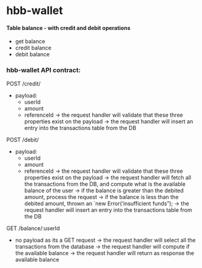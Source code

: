 # hbb-wallet
 
#### Table balance - with credit and debit operations
- get balance
- credit balance
- debit balance

### hbb-wallet API contract:

POST /credit/
- payload:
    - userId
    - amount
    - referenceId
-> the request handler will validate that these three properties exist on the payload
-> the request handler will insert an entry into the transactions table from the DB

POST /debit/
- payload:
    - userId
    - amount
    - referenceId
-> the request handler will validate that these three properties exist on the payload
-> the request handler will fetch all the transactions from the DB, and compute what is the available balance of the user
	-> if the balance is greater than the debited amount, process the request
	-> if the balance is less than the debited amount, thrown an `new Error(‘insufficient funds”);
-> the request handler will insert an entry into the transactions table from the DB


GET /balance/:userId
- no payload as its a GET request
-> the request handler will select all the transactions from the database
-> the request handler will compute if the available balance
-> the request handler will return as response the available balance

